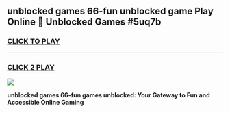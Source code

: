 
## unblocked games 66-fun unblocked game Play Online 👋 Unblocked Games #5uq7b
<h3>
<a href="https://premium.freeplayer.one?title=unblocked_games_66-fun&ref=21F">CLICK TO PLAY</a></h3>
<hr>

<h3>
<a href="https://premium.freeplayer.one?title=unblocked_games_66-fun&ref=21F">CLICK 2 PLAY</a>
  
</h3>

<a href="https://premium.freeplayer.one?title=unblocked_games_66-fun&ref=21F/"><img src="https://clearcache.store/games.png"></a>


**unblocked games 66-fun games unblocked: Your Gateway to Fun and Accessible Online Gaming**
